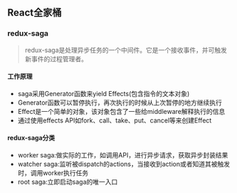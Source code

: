 ## React全家桶

### redux-saga
> redux-saga是处理异步任务的一个中间件。它是一个接收事件，并可触发新事件的过程管理者。

#### 工作原理
- saga采用Generator函数来yield Effects(包含指令的文本对象)
- Generator函数可以暂停执行，再次执行的时候从上次暂停的地方继续执行
- Effect是一个简单的对象，该对象包含了一些给middleware解释执行的信息
- 通过使用effects API如fork、call、take、put、cancel等来创建Effect

#### redux-saga分类
- worker saga:做实际的工作，如调用API，进行异步请求，获取异步封装结果
- watcher saga:监听被dispatch的actions，当接收到action或者知道其被触发时，调用worker执行任务
- root saga:立即启动saga的唯一入口